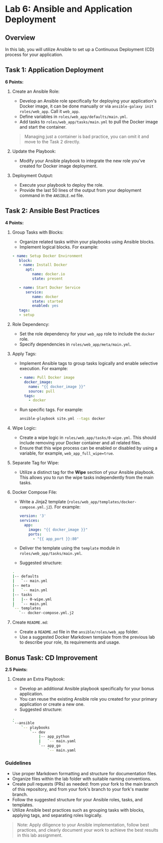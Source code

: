 # Lab 6: Ansible and Application Deployment

## Overview

In this lab, you will utilize Ansible to set up a Continuous Deployment (CD) process for your application.

## Task 1: Application Deployment

**6 Points:**

1. Create an Ansible Role:
   - Develop an Ansible role specifically for deploying your application's Docker image, it can be done manually or via `ansible-galaxy init roles/web_app`. Call it `web_app`.
   - Define variables in `roles/web_app/defaults/main.yml`.
   - Add tasks to `roles/web_app/tasks/main.yml` to pull the Docker image and start the container.

   > Managing just a container is bad practice, you can omit it and move to the Task 2 directly.

2. Update the Playbook:
   - Modify your Ansible playbook to integrate the new role you've created for Docker image deployment.

3. Deployment Output:
   - Execute your playbook to deploy the role.
   - Provide the last 50 lines of the output from your deployment command in the `ANSIBLE.md` file.

## Task 2: Ansible Best Practices

**4 Points:**

1. Group Tasks with Blocks:
   - Organize related tasks within your playbooks using Ansible blocks.
   - Implement logical blocks. For example:

   ```yaml
   - name: Setup Docker Environment
      block:
      - name: Install Docker
         apt:
            name: docker.io
            state: present

      - name: Start Docker Service
         service:
            name: docker
            state: started
            enabled: yes
      tags:
      - setup
   ```

2. Role Dependency:
   - Set the role dependency for your `web_app` role to include the `docker` role.
   - Specify dependencies in `roles/web_app/meta/main.yml`.

3. Apply Tags:
   - Implement Ansible tags to group tasks logically and enable selective execution. For example:

     ```yaml
     - name: Pull Docker image
       docker_image:
         name: "{{ docker_image }}"
         source: pull
       tags:
         - docker
     ```

   - Run specific tags. For example:

     ```bash
     ansible-playbook site.yml --tags docker
     ```

4. Wipe Logic:
   - Create a wipe logic in `roles/web_app/tasks/0-wipe.yml`. This should include removing your Docker container and all related files.
   - Ensure that this wipe process can be enabled or disabled by using a variable, for example, `web_app_full_wipe=true`.

5. Separate Tag for Wipe:
   - Utilize a distinct tag for the **Wipe** section of your Ansible playbook. This allows you to run the wipe tasks independently from the main tasks.

6. Docker Compose File:
   - Write a Jinja2 template (`roles/web_app/templates/docker-compose.yml.j2`). For example:

     ```yaml
     version: '3'
     services:
       app:
         image: "{{ docker_image }}"
         ports:
           - "{{ app_port }}:80"
     ```

   - Deliver the template using the `template` module in `roles/web_app/tasks/main.yml`.
   - Suggested structure:

   ```sh
   .
   |-- defaults
   |   `-- main.yml
   |-- meta
   |   `-- main.yml
   |-- tasks
   |   |-- 0-wipe.yml
   |   `-- main.yml
   `-- templates
      `-- docker-compose.yml.j2
   ```

7. Create `README.md`:
   - Create a `README.md` file in the `ansible/roles/web_app` folder.
   - Use a suggested Docker Markdown template from the previous lab to describe your role, its requirements and usage.

## Bonus Task: CD Improvement

**2.5 Points:**

1. Create an Extra Playbook:
   - Develop an additional Ansible playbook specifically for your bonus application.
   - You can reuse the existing Ansible role you created for your primary application or create a new one.
   - Suggested structure:

   ```sh
   .
   `--ansible
       `-- playbooks
           `-- dev
               |-- app_python
               |   `-- main.yaml
               `-- app_go
                   `-- main.yaml
   ```

### Guidelines

- Use proper Markdown formatting and structure for documentation files.
- Organize files within the lab folder with suitable naming conventions.
- Create pull requests (PRs) as needed: from your fork to the main branch of this repository, and from your fork's branch to your fork's master branch.
- Follow the suggested structure for your Ansible roles, tasks, and templates.
- Utilize Ansible best practices such as grouping tasks with blocks, applying tags, and separating roles logically.

> Note: Apply diligence to your Ansible implementation, follow best practices, and clearly document your work to achieve the best results in this lab assignment.